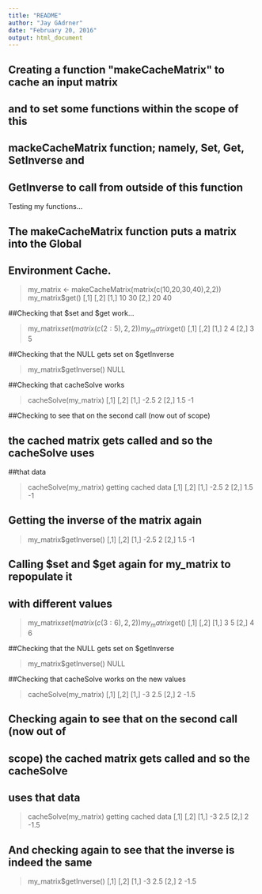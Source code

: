 ```yaml
---
title: "README"
author: "Jay GAdrner"
date: "February 20, 2016"
output: html_document
---
```

## Creating a function "makeCacheMatrix" to cache an input matrix
## and to set some functions within the scope of this 
## mackeCacheMatrix function; namely, Set, Get, SetInverse and
## GetInverse to call from outside of this function

Testing my functions...
## The makeCacheMatrix function puts a matrix into the Global 
## Environment Cache. 
> my_matrix <- makeCacheMatrix(matrix(c(10,20,30,40),2,2))
> my_matrix$get()
     [,1] [,2]
[1,]   10   30
[2,]   20   40

##Checking that $set and $get work...
> my_matrix$set(matrix(c(2:5), 2, 2))
> my_matrix$get()
     [,1] [,2]
[1,]    2    4
[2,]    3    5

##Checking that the NULL gets set on $getInverse
> my_matrix$getInverse()
NULL

##Checking that cacheSolve works 
> cacheSolve(my_matrix)
     [,1] [,2]
[1,] -2.5    2
[2,]  1.5   -1

##Checking to see that on the second call (now out of scope) 
##  the cached matrix gets called and so the cacheSolve uses 
##that data
> cacheSolve(my_matrix)
getting cached data
     [,1] [,2]
[1,] -2.5    2
[2,]  1.5   -1

## Getting the inverse of the matrix again

> my_matrix$getInverse()
     [,1] [,2]
[1,] -2.5    2
[2,]  1.5   -1

## Calling $set and $get again for my_matrix to repopulate it
## with different values

> my_matrix$set(matrix(c(3:6), 2, 2))
> my_matrix$get()
     [,1] [,2]
[1,]    3    5
[2,]    4    6

##Checking that the NULL gets set on $getInverse
> my_matrix$getInverse()
NULL

##Checking that cacheSolve works on the new values
> cacheSolve(my_matrix)
     [,1] [,2]
[1,]   -3  2.5
[2,]    2 -1.5

## Checking again to see that on the second call (now out of
## scope) the cached matrix gets called and so the cacheSolve
## uses that data
> cacheSolve(my_matrix)
getting cached data
     [,1] [,2]
[1,]   -3  2.5
[2,]    2 -1.5

##  And checking again to see that the inverse is indeed the same
> my_matrix$getInverse()
     [,1] [,2]
[1,]   -3  2.5
[2,]    2 -1.5 

